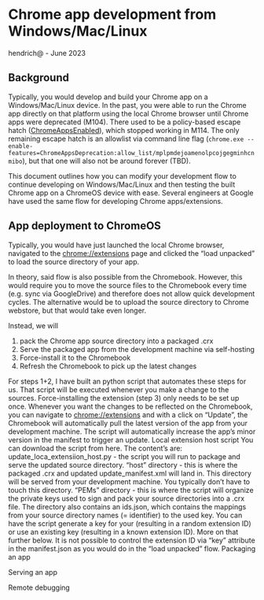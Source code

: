 # Chrome app development from Windows/Mac/Linux
hendrich@ - June 2023

## Background
Typically, you would develop and build your Chrome app on a Windows/Mac/Linux device. In the past, you were able to run the Chrome app directly on that platform using the local Chrome browser until Chrome apps were deprecated (M104). There used to be a policy-based escape hatch ([ChromeAppsEnabled](https://chromeenterprise.google/intl/en_us/policies/#ChromeAppsEnabled)), which stopped working in M114. The only remaining escape hatch is an allowlist via command line flag (`chrome.exe --enable-features=ChromeAppsDeprecation:allow_list/mplpmdejoamenolpcojgegminhcnmibo`), but that one will also not be around forever (TBD).

This document outlines how you can modify your development flow to continue developing on Windows/Mac/Linux and then testing the built Chrome app on a ChromeOS device with ease. Several engineers at Google have used the same flow for developing Chrome apps/extensions.

## App deployment to ChromeOS
Typically, you would have just launched the local Chrome browser, navigated to the [chrome://extensions](chrome://extensions) page and clicked the “load unpacked” to load the source directory of your app.

In theory, said flow is also possible from the Chromebook. However, this would require you to move the source files to the Chromebook every time (e.g. sync via GoogleDrive) and therefore does not allow quick development cycles.
The alternative would be to upload the source directory to Chrome webstore, but that would take even longer.

Instead, we will
1. pack the Chrome app source directory into a packaged .crx
2. Serve the packaged app from the development machine via self-hosting
3. Force-install it to the Chromebook
4. Refresh the Chromebook to pick up the latest changes

For steps 1+2, I have built an python script that automates these steps for us. That script will be executed whenever you make a change to the sources. Force-installing the extension (step 3) only needs to be set up once. Whenever you want the changes to be reflected on the Chromebook, you can navigate to [chrome://extensions](chrome://extensions) and with a click on “Update”, the Chromebook will automatically pull the latest version of the app from your development machine. The script will automatically increase the app’s minor version in the manifest to trigger an update.
Local extension host script
You can download the script from here. The content’s are:
update_loca_extensiion_host.py - the script you will run to package and serve the updated source directory. 
“host” directory - this is where the packaged .crx and updated update_manifest.xml will land in. This directory will be served from your development machine. You typically don’t have to touch this directory.
“PEMs” directory - this is where the script will organize the private keys used to sign and pack your source directories into a .crx file. The directory also contains an ids.json, which contains the mappings from your source directory names (= identifier) to the used key. You can have the script generate a key for your (resulting in a random extension ID) or use an existing key (resulting in a known extension ID). More on that further below. It is not possible to control the extension ID via “key” attribute in the manifest.json as you would do in the “load unpacked” flow.
Packaging an app

Serving an app



Remote debugging
